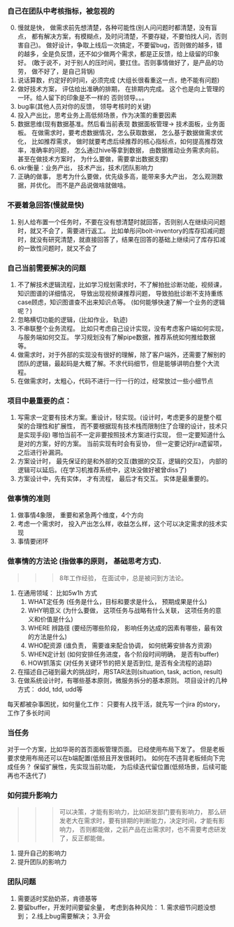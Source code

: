 ### 自己在团队中考核指标，被忽视的
0. 慢就是快， 做需求前先想清楚，各种可能性(别人问问题时都清楚，没有盲点， 都有解决方案，有模糊点，及时问清楚，不要存疑，不要怕找人问，否则害自己)。
   做好设计，争取上线后一次搞定，不要留bug，否则做的越多，错的越多，全是负反馈，还不如少做两个需求，都是正反馈，给上级留的印象好。
      (敢于说不，对于别人的压时间，要扛住。否则事情做好了，是产品的功劳， 做不好了，是自己背锅)
1. 说话算数，约定好的时间，必须完成 (大组长很看重这一点，绝不能有问题)
2. 做好技术方案， 评估给出准确的排期， 在排期内完成。  这个也是向上管理的一环。给人留下的印象是不一样的 否则领导。。。
2. bug率(其他人员对你的反馈， 领导考核时的关键)
3. 投入产出比，思考业务上高低频场景，作为决策的重要因素
4. 数据思维(现有数据基准。然后看当前表现  数据面板管理-> 技术面板，业务面板。 在做需求时，要考虑数据情况，怎么获取数据， 怎么基于数据做需求优化，
   比如推荐需求， 做时就要考虑后续推荐的核心指标点，如何提高推荐效率，准确率的问题， 怎么通过hive等拿到数据， 由数据推动业务需求向前。 甚至在做技术方案时， 为什么要做，需要拿出数据支撑)
5. okr衡量：业务产出， 技术产出，技术/团队影响力
6. 正确的做事， 思考为什么要做，优先级多高，能带来多大产出， 怎么观测数据，并优化。 而不是产品说做啥就做啥。

### 不要着急回答(慢就是快)
1. 别人给布置一个任务时，不要在没有想清楚时就回答，否则别人在继续问问题时，就又不会了，需要进行返工。
比如单彤问bolt-inventory的库存扣减问题时，就没有研究清楚，就直接回答了，结果在回答的基础上继续问了库存扣减的一致性问题时，就又不会了

### 自己当前需要解决的问题
1. 不了解技术逻辑流程，比如学习规划需求时，不了解拍批诊断功能，视频课，知识图谱的详细情况， 导致出现视频课推荐问题， 导致拍批诊断不支持重练case顾虑，知识图谱查不出来知识点等。
     (如何能够快速了解一个业务的逻辑呢？)
2. 忽略横切功能的逻辑，(比如作业， 轨迹)
3. 不串联整个业务流程。 比如只考虑自己设计实现，没有考虑客户端如何实现，与服务端如何交互。 学习规划没有了解pipe数据，推荐系统如何推给数据等。
4. 做需求时，对于外部的实现没有很好的理解，除了客户端外，还需要了解别的团队的逻辑，最起码是大概了解。不求代码细节，但是能够讲明白整个大流程。
5. 在做需求时，太粗心，代码不进行一行一行的过，经常放过一些小细节点


### 项目中最重要的点：
1. 写需求一定要有技术方案。重设计，轻实现。(设计时，考虑更多的是整个框架的合理性和扩展性， 而不要根据现有技术栈而限制住了合理的设计，技术只是实现手段)
    哪怕当前不一定非要按照技术方案进行实现， 但一定要知道什么是对的方案，好的方案。 当前实现有时会有妥协， 但一定要记好jira遗留项，之后进行补漏洞。
2. 方案设计时， 最先保证的是和外部的交互(数据的交互，逻辑的交互)， 内部的逻辑可以延后。(在学习机推荐系统中，这块没做好被曾diss了)
3. 方案设计中，先有实体， 才有流程， 最后才有交互。 实体是最重要的。


### 做事情的准则
1. 做事情4象限， 重要和紧急两个维度，4个方向
2. 考虑一个需求时， 投入产出怎么样，收益怎么样，这个可以决定需求的技术实现
3. 事情要闭环


### 做事情的方法论 (指做事的原则， 基础思考方式).
>>> 8年工作经验， 在面试中，总是被问到方法论。
1. 在通用领域： 比如5w1h 方式
    1. WHAT定任务 (任务是什么，目标和要求是什么， 预期成果是什么)
    2. WHY明意义 (为什么要做， 这项任务与战略有什么关联， 这项任务的意义和价值是什么)
    3. WHERE 辨路径 (要经历哪些阶段， 影响任务达成的因素有哪些，最有效的方法是什么)
    4. WHO配资源 (谁负责， 需要谁来配合协调， 如何统筹安排各方资源)
    5. WHEN定计划 (如何安排任务进度，各个阶段时间明确， 是否有buffer)
    6. HOW抓落实 (对任务关键环节的把关是否到位, 是否有全流程的追踪)
2. 在描述自己碰到最大的挑战时，用STAR法则(situation, task, action, result)
3. 在做系统设计时，有哪些基本原则，微服务拆分的基本原则。 项目设计的几种方式： ddd, tdd, udd等


每天都被杂事困扰，如何量化工作： 只要有人找干活，就先写一个jira 的story，工作了多长时间



### 当任务
对于一个方案，比如华哥的首页面板管理页面。 已经使用布局下发了。 但是老板要求使用布局还可以在b端配置(低频且开发很耗时)。 如何在不违背老板倾向下完成任务？ 保留扩展性，先实现当前功能， 为后续迭代留位置(低频场景，后续可能再也不迭代了) 

### 如何提升影响力
>>> 可以决策，才能有影响力，比如研发部门要有影响力， 那么研发老大在需求时，要有排期的判断能力，决定时间，才能有影响力， 否则都能做，之前产品在出需求时，也不需要考虑研发了，反正都能做。

1. 提升自己的影响力
2. 提升团队的影响力


### 团队问题
1. 需要适时奖励奶茶，肯德基等
2. 要留buffer，开发时间要留余量， 考虑到各种风险： 1. 需求细节问题没想到； 2.线上bug需要解决；  3.开会 